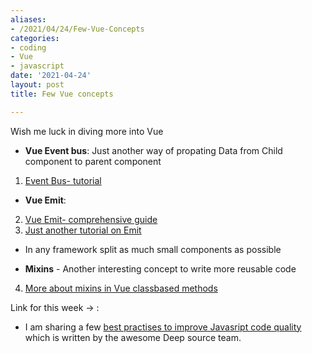 ```yaml
---
aliases:
- /2021/04/24/Few-Vue-Concepts
categories:
- coding
- Vue
- javascript
date: '2021-04-24'
layout: post
title: Few Vue concepts

---
```


Wish me luck in diving more into Vue

- **Vue Event bus**: Just another way of propating Data from Child component to parent component
 
1. [Event Bus- tutorial](https://www.digitalocean.com/community/tutorials/vuejs-global-event-bus)

- **Vue Emit**:

2. [Vue Emit- comprehensive guide](https://www.telerik.com/blogs/how-to-emit-data-in-vue-beyond-the-vuejs-documentation)
3. [Just another tutorial on Emit](https://www.thepolyglotdeveloper.com/2018/04/access-change-parent-variables-child-component-vuejs/)

- In any framework split as much small components as possible

- **Mixins** - Another interesting concept to write more reusable code

4. [More about mixins in Vue classbased methods](https://class-component.vuejs.org/guide/extend-and-mixins.html#mixins)




Link for this week -> :

- I am sharing a few [best practises to improve Javasript code quality](https://dev.to/deepsource/javascript-best-practices-to-improve-code-quality-5d33) which is written by the awesome Deep source team.
